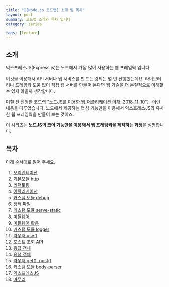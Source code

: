 ```yaml
---
title: "🌳[Node.js 코드랩] 소개 및 목차"
layout: post
summary: 코드랩 소개와 목차 입니다
category: series

tags: [lecture]
---
```


## 소개

익스프레스JS(Express.js)는 노드에서 가장 많이 사용하는 웹 프레임웍 입니다.

이것을 이용해서 API 서버나 웹 서비스를 만드는 강의는 몇 번 진행했는데요.
라이브러리나 프레임웍 도움 없이 직접 웹 서버를 만들어 본다면 웹 기술을 더 본질적으로 이해할 수 있지 않을까 생각합니다.

며칠 전 진행한 코드랩 "[노드JS를 이용한 웹 어플리케이션 이해, 2018-11-10](https://www.codelabs.kr/codelabs/detail?no=49)"는 이런 내용을 다루었습니다. 노드에서 제공하는 핵심 기능만을 이용해서 익스프레스JS와 유사한 웹 프레임웍을 만들어 보는 것이죠.

이 시리즈는 **노드JS의 코어 기능만을 이용해서 웹 프레임웍을 제작하는 과정**을 설명합니다.

## 목차

아래 순서대로 읽어 주세요.

1. [오리엔테이션](/series/2018/12/01/node-web-1_orientation.html)
1. [기본모듈 http](/series/2018/12/02/node-web-2_http.html)
1. [리팩토링](/series/2018/12/03/node-web-3_refactoring.html)
1. [어플리케이션](/series/2018/12/04/node-web-4_application.html)
1. [커스텀 모듈 debug](/series/2018/12/05/node-web-5_debug.html)
1. [정적 파일](/series/2018/12/06/node-web-6_static-files.html)
1. [커스텀 모듈 serve-static](/series/2018/12/07/node-web-7_serve-static.html)
1. [미들웨어](/series/2018/12/08/node-web-8_middleware.html)
1. [미들웨어 활용](/series/2018/12/09/node-web-9_middleware2.html)
1. [커스텀 모듈 logger](/series/2018/12/10/node-web-10_logger.html)
1. [라우터 use()](/series/2018/12/11/node-web-11_router-use.html)
1. [포스트 조회 API](/series/2018/12/12/node-web-12_get-posts-api.html)
1. [응답 객체](/series/2018/12/13/node-web-13_res.html)
1. [요청 객체](/series/2018/12/14/node-web-14_req.html)
1. [라우터 get(), post()](/series/2018/12/15/node-web-15_get_post.html)
1. [커스텀 모듈 body-parser](/series/2018/12/16/node-web-16_body-parser.html)
1. [익스프레스JS](/series/2018/12/17/node-web-17_expressjs.html)
1. [마무리](/series/2018/12/17/node-web-18_summary.html)
